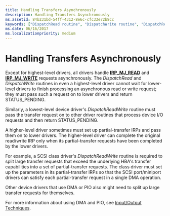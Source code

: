 ```yaml
---
title: Handling Transfers Asynchronously
description: Handling Transfers Asynchronously
ms.assetid: 84b231bd-54ff-4312-8e6c-cfc33e72b8cc
keywords: ["DispatchRead routine", "DispatchWrite routine", "DispatchReadWrite routine", "dispatch routines WDK kernel , DispatchReadWrite routine", "dispatch routines WDK kernel , DispatchWrite routine", "dispatch routines WDK kernel , DispatchRead routine", "read/write dispatch routines WDK kernel", "IRP_MJ_WRITE I/O function codes", "IRP_MJ_READ I/O function codes", "data transfers WDK kernel , read/write dispatch routines", "transferring data WDK kernel , read/write dispatch routines", "asynchronous transfers WDK kernel", "data transfers WDK kernel , asynchronous", "transferring data WDK kernel , asynchronous"]
ms.date: 06/16/2017
ms.localizationpriority: medium
---
```


# Handling Transfers Asynchronously





Except for highest-level drivers, all drivers handle [**IRP\_MJ\_READ**](https://msdn.microsoft.com/library/windows/hardware/ff550794) and [**IRP\_MJ\_WRITE**](https://msdn.microsoft.com/library/windows/hardware/ff550819) requests asynchronously. The *DispatchRead* and *DispatchWrite* routines in even a highest-level driver cannot wait for lower-level drivers to finish processing an asynchronous read or write request; they must pass such a request on to lower drivers and return STATUS\_PENDING.

Similarly, a lowest-level device driver's *DispatchReadWrite* routine must pass the transfer request on to other driver routines that process device I/O requests and then return STATUS\_PENDING.

A higher-level driver sometimes must set up partial-transfer IRPs and pass them on to lower drivers. The higher-level driver can complete the original read/write IRP only when its partial-transfer requests have been completed by the lower drivers.

For example, a SCSI class driver's *DispatchReadWrite* routine is required to split large transfer requests that exceed the underlying HBA's transfer capabilities into a set of partial-transfer requests. The class driver must set up the parameters in its partial-transfer IRPs so that the SCSI port/miniport drivers can satisfy each partial-transfer request in a single DMA operation.

Other device drivers that use DMA or PIO also might need to split up large transfer requests for themselves.

For more information about using DMA and PIO, see [Input/Output Techniques](i-o-programming-techniques.md).

 

 





